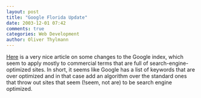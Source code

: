 ```yaml
---
layout: post
title: "Google Florida Update"
date: 2003-12-01 07:42
comments: true
categories: Web Development
author: Oliver Thylmann
---
```



[Here](http://www.searchengineguide.com/lloyd/2003/1125_bl1.html) is a very nice article on some changes to the Google index, which seem to apply mostly to commercial terms that are full of search-engine-optimized sites. In short, it seems like Google has a list of keywords that are over optimized and in that case add an algorithm over the standard ones that throw out sites that seem (!seem, not are) to be search engine optimized.

